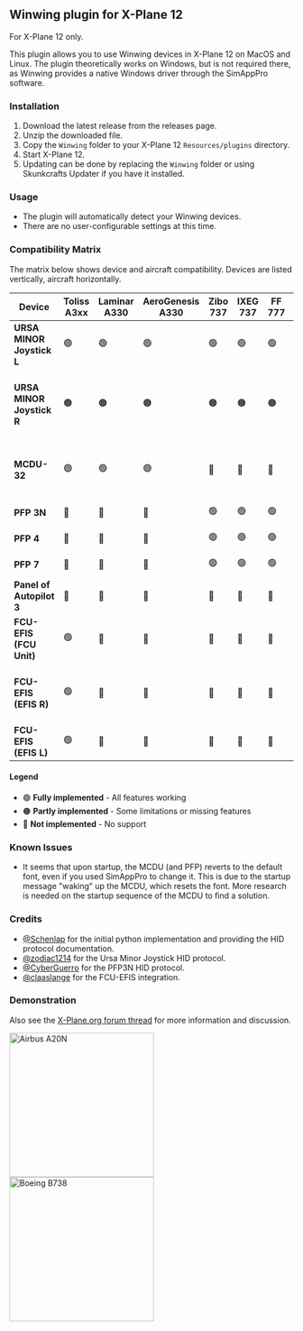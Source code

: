 ## Winwing plugin for X-Plane 12

For X-Plane 12 only.

This plugin allows you to use Winwing devices in X-Plane 12 on MacOS and Linux.
The plugin theoretically works on Windows, but is not required there, as Winwing provides a native Windows driver through the SimAppPro software.

### Installation

1. Download the latest release from the releases page.
2. Unzip the downloaded file.
3. Copy the `Winwing` folder to your X-Plane 12 `Resources/plugins` directory.
4. Start X-Plane 12.
5. Updating can be done by replacing the `Winwing` folder or using Skunkcrafts Updater if you have it installed.

### Usage

- The plugin will automatically detect your Winwing devices.
- There are no user-configurable settings at this time.

### Compatibility Matrix

The matrix below shows device and aircraft compatibility. Devices are listed vertically, aircraft horizontally.

| Device                    | Toliss A3xx | Laminar A330 | AeroGenesis A330 | Zibo 737 | IXEG 737 | FF 777 | SSG 747 | Notes                                                                |
| ------------------------- | ----------- | ------------ | ---------------- | -------- | -------- | ------ | ------- | -------------------------------------------------------------------- |
| **URSA MINOR Joystick L** | 🟢          | 🟢           | 🟢               | 🟢       | 🟢       | 🟢     | 🟢      | Fully implemented                                                    |
| **URSA MINOR Joystick R** | 🟠          | 🟠           | 🟠               | 🟠       | 🟠       | 🟠     | 🟠      | Missing USB product ID - please open an issue if you own this device |
| **MCDU-32**               | 🟢          | 🟢           | 🟢               | 🔴       | 🔴       | 🔴     | 🔴      | FF777: Need FMC button info, SSG: Dual FMC                           |
| **PFP 3N**                | 🔴          | 🔴           | 🔴               | 🟢       | 🟢       | 🟢     | 🟢      | Fully implemented                                                    |
| **PFP 4**                 | 🔴          | 🔴           | 🔴               | 🟢       | 🟢       | 🟢     | 🟢      | Fully implemented                                                    |
| **PFP 7**                 | 🔴          | 🔴           | 🔴               | 🟢       | 🟢       | 🟢     | 🟢      | Fully implemented                                                    |
| **Panel of Autopilot 3**  | 🔴          | 🔴           | 🔴               | 🔴       | 🔴       | 🔴     | 🔴      | Not implemented                                                      |
| **FCU-EFIS (FCU Unit)**   | 🟢          | 🔴           | 🔴               | 🔴       | 🔴       | 🔴     | 🔴      | Fully implemented for Toliss                                         |
| **FCU-EFIS (EFIS R)**     | 🟢          | 🔴           | 🔴               | 🔴       | 🔴       | 🔴     | 🔴      | Fully implemented for Toliss - but not tested                        |
| **FCU-EFIS (EFIS L)**     | 🟢          | 🔴           | 🔴               | 🔴       | 🔴       | 🔴     | 🔴      | Fully implemented for Toliss                                         |

#### Legend

- 🟢 **Fully implemented** - All features working
- 🟠 **Partly implemented** - Some limitations or missing features
- 🔴 **Not implemented** - No support

### Known Issues

- It seems that upon startup, the MCDU (and PFP) reverts to the default font, even if you used SimAppPro to change it. This is due to the startup message "waking" up the MCDU, which resets the font. More research is needed on the startup sequence of the MCDU to find a solution.

### Credits

- [@Schenlap](https://github.com/schenlap) for the initial python implementation and providing the HID protocol documentation.
- [@zodiac1214](https://github.com/zodiac1214) for the Ursa Minor Joystick HID protocol.
- [@CyberGuerro](https://github.com/cyberguerro) for the PFP3N HID protocol.
- [@claaslange](https://github.com/claaslange) for the FCU-EFIS integration.

### Demonstration

Also see the [X-Plane.org forum thread](https://forums.x-plane.org/files/file/95987-winwing-plugin-for-x-plane-12-mac-linux-windows/) for more information and discussion.

<img src="https://github.com/user-attachments/assets/75d4e3e0-af9e-488f-bd5e-2d834bea110d" alt="Airbus A20N" width="256" />
<img src="https://github.com/user-attachments/assets/8f5750e2-f913-479a-9f7a-6e3d6c31382d" alt="Boeing B738" width="256" />
